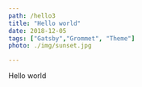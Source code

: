 ```yaml
---
path: /hello3
title: "Hello world"
date: 2018-12-05
tags: ["Gatsby","Grommet", "Theme"]
photo: ./img/sunset.jpg

---
```


Hello world
